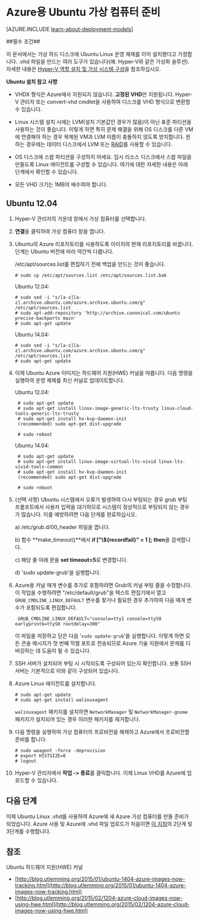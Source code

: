 <properties
	pageTitle="Azure에서 Ubuntu Linux VHD 만들기 및 업로드"
	description="Ubuntu Linux 운영 체제가 포함된 Azure VHD(가상 하드 디스크)를 만들고 업로드하는 방법에 대해 알아봅니다."
	services="virtual-machines"
	documentationCenter=""
	authors="szarkos"
	manager="timlt"
	editor="tysonn"
	tags="azure-resource-manager,azure-service-management"/>

<tags
	ms.service="virtual-machines"
	ms.workload="infrastructure-services"
	ms.tgt_pltfrm="vm-linux"
	ms.devlang="na"
	ms.topic="article"
	ms.date="10/05/2015"
	ms.author="szarkos"/>

# Azure용 Ubuntu 가상 컴퓨터 준비

[AZURE.INCLUDE [learn-about-deployment-models](../../includes/learn-about-deployment-models-both-include.md)]

##필수 조건##

이 문서에서는 가상 하드 디스크에 Ubuntu Linux 운영 체제를 이미 설치했다고 가정합니다. .vhd 파일을 만드는 여러 도구가 있습니다(예: Hyper-V와 같은 가상화 솔루션). 자세한 내용은 [Hyper-V 역할 설치 및 가상 시스템 구성](http://technet.microsoft.com/library/hh846766.aspx)을 참조하십시오.

**Ubuntu 설치 참고 사항**

- VHDX 형식은 Azure에서 지원되지 않습니다. **고정된 VHD**만 지원됩니다. Hyper-V 관리자 또는 convert-vhd cmdlet을 사용하여 디스크를 VHD 형식으로 변환할 수 있습니다.

- Linux 시스템 설치 시에는 LVM(설치 기본값인 경우가 많음)이 아닌 표준 파티션을 사용하는 것이 좋습니다. 이렇게 하면 특히 문제 해결을 위해 OS 디스크를 다른 VM에 연결해야 하는 경우 복제된 VM과 LVM 이름이 충돌하지 않도록 방지합니다. 원하는 경우에는 데이터 디스크에서 LVM 또는 [RAID](virtual-machines-linux-configure-raid.md)를 사용할 수 있습니다.

- OS 디스크에 스왑 파티션을 구성하지 마세요. 임시 리소스 디스크에서 스왑 파일을 만들도록 Linux 에이전트를 구성할 수 있습니다. 여기에 대한 자세한 내용은 아래 단계에서 확인할 수 있습니다.

- 모든 VHD 크기는 1MB의 배수여야 합니다.


## <a id="ubuntu"> </a>Ubuntu 12.04 ##

1. Hyper-V 관리자의 가운데 창에서 가상 컴퓨터를 선택합니다.

2. **연결**을 클릭하여 가상 컴퓨터 창을 엽니다.

3.	Ubuntu의 Azure 리포지토리를 사용하도록 이미지의 현재 리포지토리를 바꿉니다. 단계는 Ubuntu 버전에 따라 약간씩 다릅니다.

	/etc/apt/sources.list를 편집하기 전에 백업을 만드는 것이 좋습니다.

		# sudo cp /etc/apt/sources.list /etc/apt/sources.list.bak

	Ubuntu 12.04:

		# sudo sed -i "s/[a-z][a-z].archive.ubuntu.com/azure.archive.ubuntu.com/g" /etc/apt/sources.list
		# sudo apt-add-repository 'http://archive.canonical.com/ubuntu precise-backports main'
		# sudo apt-get update

	Ubuntu 14.04:

		# sudo sed -i "s/[a-z][a-z].archive.ubuntu.com/azure.archive.ubuntu.com/g" /etc/apt/sources.list
		# sudo apt-get update

4. 이제 Ubuntu Azure 이미지는 하드웨어 지원(HWE) 커널을 따릅니다. 다음 명령을 실행하여 운영 체제를 최신 커널로 업데이트합니다.

	Ubuntu 12.04:

		# sudo apt-get update
		# sudo apt-get install linux-image-generic-lts-trusty linux-cloud-tools-generic-lts-trusty
		# sudo apt-get install hv-kvp-daemon-init
		(recommended) sudo apt-get dist-upgrade

		# sudo reboot

	Ubuntu 14.04:

		# sudo apt-get update
		# sudo apt-get install linux-image-virtual-lts-vivid linux-lts-vivid-tools-common
		# sudo apt-get install hv-kvp-daemon-init
		(recommended) sudo apt-get dist-upgrade

		# sudo reboot

5.	(선택 사항) Ubuntu 시스템에서 오류가 발생하여 다시 부팅되는 경우 grub 부팅 프롬프트에서 사용자 입력을 대기하므로 시스템이 정상적으로 부팅되지 않는 경우가 많습니다. 이를 예방하려면 다음 단계를 완료하십시오.

	a) /etc/grub.d/00\_header 파일을 엽니다.

	b) 함수 **make\_timeout()**에서 **if ["\\${recordfail}" = 1 ]; then**을 검색합니다.

	c) 해당 줄 아래 문을 **set timeout=5**로 변경합니다.

	d) 'sudo update-grub'을 실행합니다.

6. Azure용 커널 매개 변수를 추가로 포함하려면 Grub의 커널 부팅 줄을 수정합니다. 이 작업을 수행하려면 "/etc/default/grub"을 텍스트 편집기에서 열고 `GRUB_CMDLINE_LINUX_DEFAULT` 변수를 찾거나 필요한 경우 추가하여 다음 매개 변수가 포함되도록 편집합니다.

		GRUB_CMDLINE_LINUX_DEFAULT="console=tty1 console=ttyS0 earlyprintk=ttyS0 rootdelay=300"

	이 파일을 저장하고 닫은 다음 '`sudo update-grub`'을 실행합니다. 이렇게 하면 모든 콘솔 메시지가 첫 번째 직렬 포트로 전송되므로 Azure 기술 지원에서 문제를 디버깅하는 데 도움이 될 수 있습니다.

8.	SSH 서버가 설치되어 부팅 시 시작되도록 구성되어 있는지 확인합니다. 보통 SSH 서버는 기본적으로 이와 같이 구성되어 있습니다.

9.	Azure Linux 에이전트를 설치합니다.

		# sudo apt-get update
		# sudo apt-get install walinuxagent

	`walinuxagent` 패키지를 설치하면 `NetworkManager` 및 `NetworkManager-gnome` 패키지가 설치되어 있는 경우 이러한 패키지를 제거합니다.

10.	다음 명령을 실행하여 가상 컴퓨터의 프로비전을 해제하고 Azure에서 프로비전할 준비를 합니다.

		# sudo waagent -force -deprovision
		# export HISTSIZE=0
		# logout

11. Hyper-V 관리자에서 **작업 -> 종료**를 클릭합니다. 이제 Linux VHD를 Azure에 업로드할 수 있습니다.

## 다음 단계
이제 Ubuntu Linux .vhd를 사용하여 Azure에 새 Azure 가상 컴퓨터를 만들 준비가 되었습니다. Azure 사용 및 Azure에 .vhd 파일 업로드가 처음이면 [이 지침](virtual-machines-linux-create-upload-vhd.md)의 2단계 및 3단계를 수행합니다.

## 참조 ##

Ubuntu 하드웨어 지원(HWE) 커널

- [http://blog.utlemming.org/2015/01/ubuntu-1404-azure-images-now-tracking.html](http://blog.utlemming.org/2015/01/ubuntu-1404-azure-images-now-tracking.html)
- [http://blog.utlemming.org/2015/02/1204-azure-cloud-images-now-using-hwe.html](http://blog.utlemming.org/2015/02/1204-azure-cloud-images-now-using-hwe.html)

<!---HONumber=AcomDC_0121_2016-->